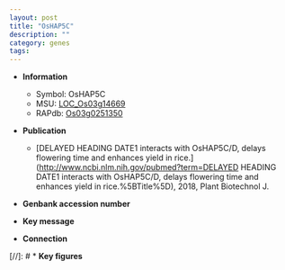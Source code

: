 ```yaml
---
layout: post
title: "OsHAP5C"
description: ""
category: genes
tags: 
---
```


* **Information**  
    + Symbol: OsHAP5C  
    + MSU: [LOC_Os03g14669](http://rice.plantbiology.msu.edu/cgi-bin/ORF_infopage.cgi?orf=LOC_Os03g14669)  
    + RAPdb: [Os03g0251350](http://rapdb.dna.affrc.go.jp/viewer/gbrowse_details/irgsp1?name=Os03g0251350)  

* **Publication**  
    + [DELAYED HEADING DATE1 interacts with OsHAP5C/D, delays flowering time and enhances yield in rice.](http://www.ncbi.nlm.nih.gov/pubmed?term=DELAYED HEADING DATE1 interacts with OsHAP5C/D, delays flowering time and enhances yield in rice.%5BTitle%5D), 2018, Plant Biotechnol J.

* **Genbank accession number**  

* **Key message**  

* **Connection**  

[//]: # * **Key figures**  


